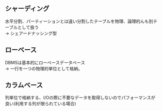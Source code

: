 ## シャーディング
水平分割、パーティーションとは違い分割したテーブルを物理、論理的んも別テーブルとして扱う<br>
-> シェアードナッシング型

## ローベース
DBMSは基本的にローベースデータベース<br>
-> 一行を一つの物理的単位として格納。

## カラムベース
列単位で格納する、I/Oの際に不要なデータを取得しないのでパフォーマンスが良い(利用する列が限られている場合)
